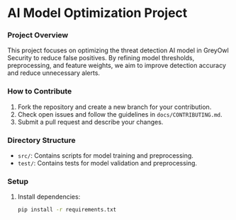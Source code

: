 # AI Model Optimization Project

### Project Overview
This project focuses on optimizing the threat detection AI model in GreyOwl Security to reduce false positives. By refining model thresholds, preprocessing, and feature weights, we aim to improve detection accuracy and reduce unnecessary alerts.

### How to Contribute
1. Fork the repository and create a new branch for your contribution.
2. Check open issues and follow the guidelines in `docs/CONTRIBUTING.md`.
3. Submit a pull request and describe your changes.

### Directory Structure
- `src/`: Contains scripts for model training and preprocessing.
- `test/`: Contains tests for model validation and preprocessing.

### Setup
1. Install dependencies:
   ```bash
   pip install -r requirements.txt
